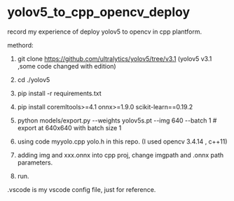 # yolov5_to_cpp_opencv_deploy

record my experience of deploy yolov5 to opencv in cpp plantform.

methord:
1. git clone https://github.com/ultralytics/yolov5/tree/v3.1    (yolov5 v3.1  ,some code changed with edition)
2. cd ./yolov5
3. pip install -r requirements.txt
4. pip install coremltools>=4.1 onnx>=1.9.0 scikit-learn==0.19.2 
5. python models/export.py --weights yolov5s.pt --img 640 --batch 1    # export at 640x640 with batch size 1

6. using code myyolo.cpp yolo.h in this repo. (I used opencv 3.4.14 , c++11)
7. adding img and xxx.onnx into cpp proj, change imgpath and .onnx path parameters.
8. run.


.vscode is my vscode config file, just for reference.
